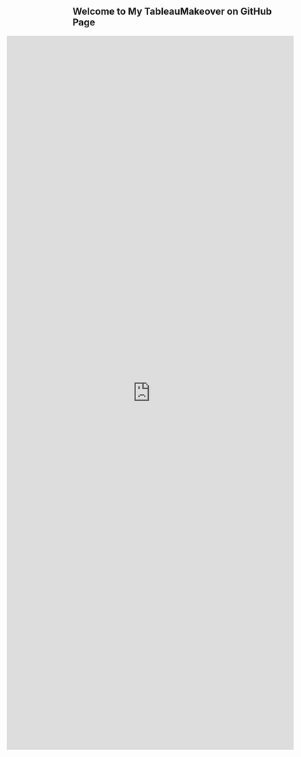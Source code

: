 ## Welcome to My TableauMakeover on GitHub Page



<div style="align: center; margin-left: -150px;"> <iframe src="https://public.tableau.com/views/WKSP01/Dashboard2?:language=en&:display_count=y&:origin=viz_share_link" width="100%" height="1627px" frameborder="0"></iframe> </div>
